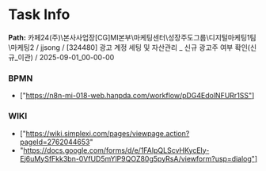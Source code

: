 # Task Info

**Path:** 카페24(주)\본사사업장\[CG]MI본부\마케팅센터\성장주도그룹\디지털마케팅1팀\마케팅2 / jjsong / [324480] 광고 계정 세팅 및 자산관리 _ 신규 광고주 여부 확인(신규_이관) / 2025-09-01_00-00-00

### BPMN
- ["https://n8n-mi-018-web.hanpda.com/workflow/pDG4EdolNFURr1SS"]

### WIKI
- ["https://wiki.simplexi.com/pages/viewpage.action?pageId=2762044653"
- "https://docs.google.com/forms/d/e/1FAIpQLScvHKycEly-Ej6uMySfFkk3bn-0VfUD5mYlP9QOZ80g5pyRsA/viewform?usp=dialog"]

